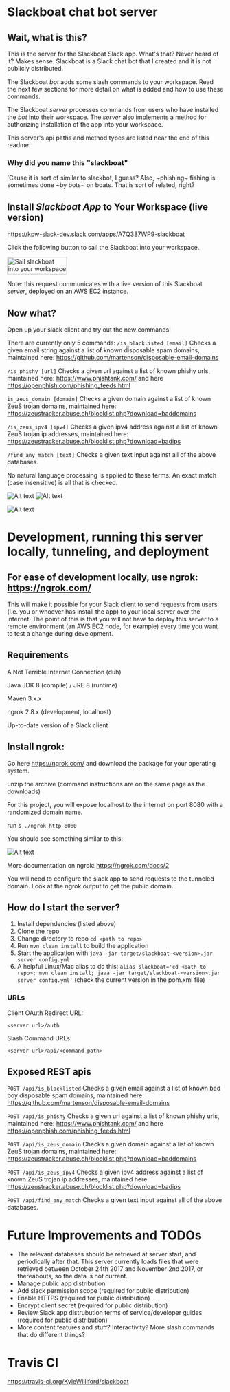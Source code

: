 # Slackboat chat bot server

## Wait, what is this?

This is the server for the Slackboat Slack app. What's that? Never heard of it? Makes sense. Slackboat is a Slack chat bot that I created and it is not publicly distributed. 

The Slackboat _bot_ adds some slash commands to your workspace. Read the next few sections for more detail on what is added and how to use these commands.

The Slackboat _server_ processes commands from users who have installed the _bot_ into their workspace. The _server_ also implements a method for authorizing installation of the app into your workspace.

This server's api paths and method types are listed near the end of this readme.

### Why did you name this "slackboat"

'Cause it is sort of similar to slackbot, I guess? Also, ~phishing~ fishing is sometimes done ~by bots~ on boats. That is sort of related, right?

## Install _Slackboat App_ to Your Workspace (live version)

https://kpw-slack-dev.slack.com/apps/A7Q387WP9-slackboat

Click the following button to sail the Slackboat into your workspace.

<a href="https://slack.com/oauth/authorize?&client_id=261022332754.262110268791&scope=commands"><img alt="Sail slackboat into your workspace" height="40" width="139" src="https://platform.slack-edge.com/img/add_to_slack.png" srcset="https://platform.slack-edge.com/img/add_to_slack.png 1x, https://platform.slack-edge.com/img/add_to_slack@2x.png 2x" /></a>

Note: this request communicates with a live version of this Slackboat _server_, deployed on an AWS EC2 instance.

## Now what?

Open up your slack client and try out the new commands!

There are currently only 5 commands:
`/is_blacklisted [email]` Checks a given email string against a list of known disposable spam domains, maintained here: https://github.com/martenson/disposable-email-domains

`/is_phishy [url]` Checks a given url against a list of known phishy urls, maintained here: https://www.phishtank.com/ and here https://openphish.com/phishing_feeds.html

`is_zeus_domain [domain]` Checks a given domain against a list of known ZeuS trojan domains, maintained here: 
https://zeustracker.abuse.ch/blocklist.php?download=baddomains

`/is_zeus_ipv4 [ipv4]` Checks a given ipv4 address against a list of known ZeuS trojan ip addresses, maintained here:
https://zeustracker.abuse.ch/blocklist.php?download=badips

`/find_any_match [text]` Checks a given text input against all of the above databases.

No natural language processing is applied to these terms. An exact match (case insensitive) is all that is checked.

![Alt text](/images/slash_commands_1.png?raw=true "slash command set 1")
![Alt text](/images/slash_commands_2.png?raw=true "slash command set 2")

![Alt text](/images/find_any_result.png?raw=true "find any result")


# Development, running this server locally, tunneling, and deployment

For ease of development locally, use ngrok: https://ngrok.com/
---
This will make it possible for your Slack client to send requests from users (i.e. you or whoever has install the app) to your local server over the internet. The point of this is that you will not have to deploy this server to a remote environment (an AWS EC2 node, for example) every time you want to test a change during development.

## Requirements

A Not Terrible Internet Connection (duh)

Java JDK 8 (compile) / JRE 8 (runtime)

Maven 3.x.x

ngrok 2.8.x (development, localhost)

Up-to-date version of a Slack client

## Install ngrok:

Go here https://ngrok.com/ and download the package for your operating system.

unzip the archive (command instructions are on the same page as the downloads)

For this project, you will expose localhost to the internet on port 8080 with a randomized domain name.

run  `$ ./ngrok http 8080`

You should see something similar to this:

![Alt text](/images/ngrok-http-8080.png?raw=true "ngrok http 8080")

More documentation on ngrok: https://ngrok.com/docs/2

You will need to configure the slack app to send requests to the tunneled domain. Look at the ngrok output to get the public domain.

## How do I start the server?

1. Install dependencies (listed above)
1. Clone the repo
1. Change directory to repo `cd <path to repo>`
1. Run `mvn clean install` to build the application
1. Start the application with `java -jar target/slackboat-<version>.jar server config.yml`
1. A helpful Linux/Mac alias to do this: `alias slackboat='cd <path to repo>; mvn clean install; java -jar target/slackboat-<version>.jar server config.yml'` (check the current version in the pom.xml file)

### URLs

Client OAuth Redirect URL:

`<server url>/auth`

Slash Command URLs:

`<server url>/api/<command path>`

## Exposed REST apis

`POST /api/is_blacklisted` Checks a given email against a list of known bad boy disposable spam domains, maintained here: https://github.com/martenson/disposable-email-domains

`POST /api/is_phishy` Checks a given url against a list of known phishy urls, maintained here: https://www.phishtank.com/ and here https://openphish.com/phishing_feeds.html

`POST /api/is_zeus_domain` Checks a given domain against a list of known ZeuS trojan domains, maintained here: 
https://zeustracker.abuse.ch/blocklist.php?download=baddomains

`POST /api/is_zeus_ipv4` Checks a given ipv4 address against a list of known ZeuS trojan ip addresses, maintained here:
https://zeustracker.abuse.ch/blocklist.php?download=badips

`POST /api/find_any_match` Checks a given text input against all of the above databases.

# Future Improvements and TODOs

- The relevant databases should be retrieved at server start, and periodically after that. This server currently loads files that were retrieved between October 24th 2017 and November 2nd 2017, or thereabouts, so the data is not current.
- Manage public app distribution
- Add slack permission scope (required for public distribution)
- Enable HTTPS (required for public distribution)
- Encrypt client secret (required for public distribution)
- Review Slack app distrubution terms of service/developer guides (required for public distribution)
- More content features and stuff? Interactivity? More slash commands that do different things?

# Travis CI

https://travis-ci.org/KyleWilliford/slackboat

